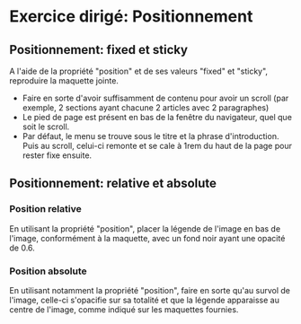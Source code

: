 # Exercice dirigé: Positionnement

## Positionnement: fixed et sticky

A l'aide de la propriété "position" et de ses valeurs "fixed" et "sticky", reproduire la maquette jointe.
- Faire en sorte d'avoir suffisamment de contenu pour avoir un scroll (par exemple, 2 sections ayant chacune 2 articles avec 2 paragraphes)
- Le pied de page est présent en bas de la fenêtre du navigateur, quel que soit le scroll.
- Par défaut, le menu se trouve sous le titre et la phrase d'introduction. Puis au scroll, celui-ci remonte et se cale à 1rem du haut de la page pour rester fixe ensuite.

## Positionnement: relative et absolute

### Position relative
En utilisant la propriété "position", placer la légende de l'image en bas de l'image, conformément à la maquette, avec un fond noir ayant une opacité de 0.6.

### Position absolute
En utilisant notamment la propriété "position", faire en sorte qu'au survol de l'image, celle-ci s'opacifie sur sa totalité et que la légende apparaisse au centre de l'image, comme indiqué sur les maquettes fournies.